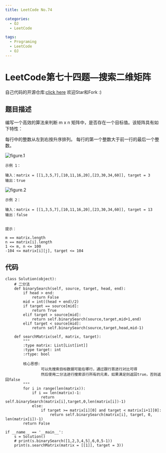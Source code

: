 ```yaml
---
title: LeetCode No.74

categories:
  - OJ
  - LeetCode

tags:
  - Programing
  - LeetCode
  - OJ
---
```


# LeetCode第七十四题—搜索二维矩阵
自己代码的开源仓库:[click here](https://github.com/zs670980918/LeetCode_Coding_Record)  欢迎Star和Fork :)

## 题目描述
编写一个高效的算法来判断 m x n 矩阵中，是否存在一个目标值。该矩阵具有如下特性：

每行中的整数从左到右按升序排列。
每行的第一个整数大于前一行的最后一个整数。

![figure.1](https://assets.leetcode.com/uploads/2020/10/05/mat.jpg)

```
示例 1：

输入：matrix = [[1,3,5,7],[10,11,16,20],[23,30,34,60]], target = 3
输出：true
```

![figure.2](https://gitee.com/zyp521/upload_image/raw/master/jfxZce.jpg)

```
示例 2：

输入：matrix = [[1,3,5,7],[10,11,16,20],[23,30,34,60]], target = 13
输出：false
 

提示：

m == matrix.length
n == matrix[i].length
1 <= m, n <= 100
-104 <= matrix[i][j], target <= 104
```
## 代码
```
class Solution(object):
    # 二分法
    def binarySearch(self, source, target, head, end):
        if head > end:
            return False
        mid = int((head + end)/2)
        if target == source[mid]:
            return True
        elif target > source[mid]:
            return self.binarySearch(source,target,mid+1,end)
        elif target < source[mid]:
            return self.binarySearch(source,target,head,mid-1)

    def searchMatrix(self, matrix, target):
        """
        :type matrix: List[List[int]]
        :type target: int
        :rtype: bool

        核心思想:
                可以先搜索目标数据可能在哪行，通过跟行首进行对比可得
                然后使用二分法进行搜索该行所有的元素，如果满足则返回true，否则返回false
        """
        for i in range(len(matrix)):
            if i == len(matrix)-1:
                return self.binarySearch(matrix[i],target,0,len(matrix[i])-1)
            else:
                if target >= matrix[i][0] and target < matrix[i+1][0]:
                    return self.binarySearch(matrix[i], target, 0, len(matrix[i])-1)
        return False

if __name__ == '__main__':
    s = Solution()
    # print(s.binarySearch([1,2,3,4,5],6,0,5-1))
    print(s.searchMatrix(matrix = [[1]], target = 3))
```